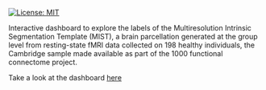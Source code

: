 [![License: MIT](https://img.shields.io/badge/License-MIT-yellow.svg)](https://opensource.org/licenses/MIT)

Interactive dashboard to explore the labels of the Multiresolution Intrinsic Segmentation Template (MIST), a brain parcellation generated at the group level from resting-state fMRI data collected on 198 healthy individuals, the Cambridge sample made available as part of the 1000 functional connectome project.

Take a look at the dashboard [here](https://simexp.github.io/multiscale_dashboard/index.html?tour=1)
